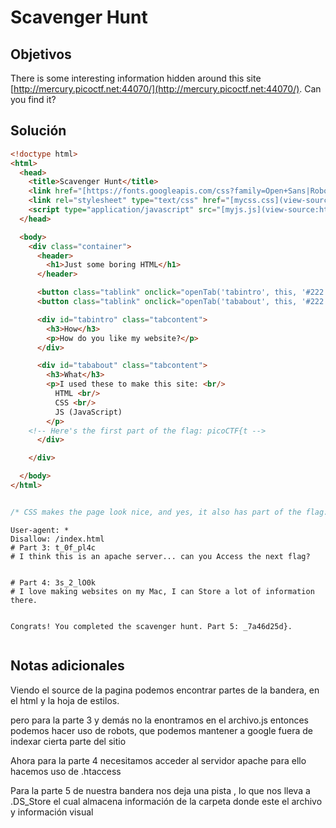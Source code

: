 # Scavenger Hunt

## Objetivos
There is some interesting information hidden around this site [http://mercury.picoctf.net:44070/](http://mercury.picoctf.net:44070/). Can you find it?


## Solución 
```html
<!doctype html>
<html>
  <head>
    <title>Scavenger Hunt</title>
    <link href="[https://fonts.googleapis.com/css?family=Open+Sans|Roboto](view-source:https://fonts.googleapis.com/css?family=Open+Sans|Roboto)" rel="stylesheet">
    <link rel="stylesheet" type="text/css" href="[mycss.css](view-source:http://mercury.picoctf.net:44070/mycss.css)">
    <script type="application/javascript" src="[myjs.js](view-source:http://mercury.picoctf.net:44070/myjs.js)"></script>
  </head>

  <body>
    <div class="container">
      <header>
		<h1>Just some boring HTML</h1>
      </header>

      <button class="tablink" onclick="openTab('tabintro', this, '#222')" id="defaultOpen">How</button>
      <button class="tablink" onclick="openTab('tababout', this, '#222')">What</button>

      <div id="tabintro" class="tabcontent">
		<h3>How</h3>
		<p>How do you like my website?</p>
      </div>

      <div id="tababout" class="tabcontent">
		<h3>What</h3>
		<p>I used these to make this site: <br/>
		  HTML <br/>
		  CSS <br/>
		  JS (JavaScript)
		</p>
	<!-- Here's the first part of the flag: picoCTF{t -->
      </div>

    </div>

  </body>
</html>
```

``` css

/* CSS makes the page look nice, and yes, it also has part of the flag. Here's part 2: h4ts_4_l0 */

```

``` 
User-agent: *
Disallow: /index.html
# Part 3: t_0f_pl4c
# I think this is an apache server... can you Access the next flag?


```

``` 
# Part 4: 3s_2_lO0k
# I love making websites on my Mac, I can Store a lot of information there.


```

``` 
Congrats! You completed the scavenger hunt. Part 5: _7a46d25d}.


```

## Notas adicionales 

Viendo el source de la pagina podemos encontrar partes de la bandera, en el html y la hoja de estilos.

pero para la parte 3 y demás no la enontramos en el archivo.js entonces podemos hacer uso de robots, que podemos mantener a google fuera de indexar cierta parte  del sitio 

Ahora para la parte 4 necesitamos acceder al servidor apache para ello hacemos uso de .htaccess

Para la parte 5 de nuestra bandera nos deja una pista , lo que nos lleva a .DS_Store el cual almacena información de la carpeta donde este el archivo y información visual 

